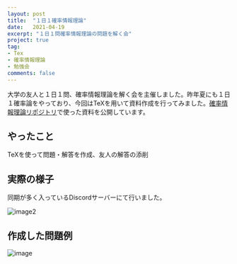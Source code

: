 ```yaml
---
layout: post
title:  "１日１確率情報理論"
date:   2021-04-19
excerpt: "１日１問確率情報理論の問題を解く会"
project: true
tag:
- Tex
- 確率情報理論
- 勉強会
comments: false
---
```

大学の友人と１日１問、確率情報理論を解く会を主催しました。昨年夏にも１日１確率論をやっており、今回はTeXを用いて資料作成を行ってみました。[確率情報理論リポジトリ](https://github.com/marbou090/ProbabilityInfPerDay)で使った資料を公開しています。

## やったこと
TeXを使って問題・解答を作成、友人の解答の添削

## 実際の様子
同期が多く入っているDiscordサーバーにて行いました。

![image2](https://cdn.discordapp.com/attachments/712655088119709716/833546682444677161/2021-04-19_12.36.48.png)

## 作成した問題例
![image](https://cdn.discordapp.com/attachments/712655088119709716/833545439411175435/2021-04-19_12.31.51.png)
